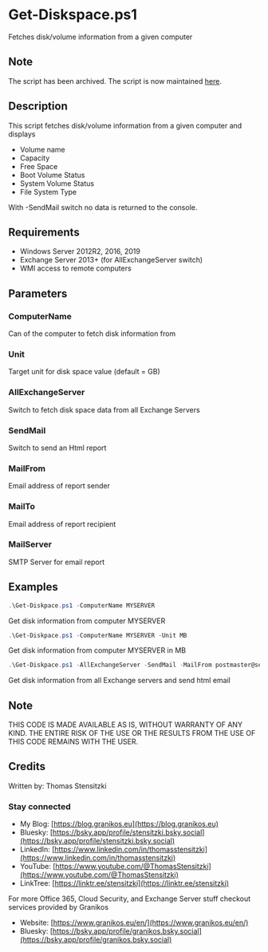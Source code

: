 # Get-Diskspace.ps1

Fetches disk/volume information from a given computer

## Note

The script has been archived. The script is now maintained [here](https://github.com/Apoc70/PowerShell-Scripts/tree/main/Misc/Get-Diskspace).

## Description

This script fetches disk/volume information from a given computer and displays

- Volume name
- Capacity
- Free Space
- Boot Volume Status
- System Volume Status
- File System Type

With -SendMail switch no data is returned to the console.

## Requirements

- Windows Server 2012R2, 2016, 2019
- Exchange Server 2013+ (for AllExchangeServer switch)
- WMI access to remote computers

## Parameters

### ComputerName

Can of the computer to fetch disk information from

### Unit

Target unit for disk space value (default = GB)

### AllExchangeServer

Switch to fetch disk space data from all Exchange Servers

### SendMail

Switch to send an Html report

### MailFrom

Email address of report sender

### MailTo

Email address of report recipient

### MailServer

SMTP Server for email report

## Examples

``` PowerShell
.\Get-Diskpace.ps1 -ComputerName MYSERVER
```

Get disk information from computer MYSERVER

``` PowerShell
.\Get-Diskpace.ps1 -ComputerName MYSERVER -Unit MB
```

Get disk information from computer MYSERVER in MB

``` PowerShell
.\Get-Diskpace.ps1 -AllExchangeServer -SendMail -MailFrom postmaster@sedna-inc.com -MailTo exchangeadmin@sedna-inc.com -MailServer mail.sedna-inc.com
```

Get disk information from all Exchange servers and send html email

## Note

THIS CODE IS MADE AVAILABLE AS IS, WITHOUT WARRANTY OF ANY KIND. THE ENTIRE
RISK OF THE USE OR THE RESULTS FROM THE USE OF THIS CODE REMAINS WITH THE USER.

## Credits

Written by: Thomas Stensitzki

### Stay connected

- My Blog: [https://blog.granikos.eu](https://blog.granikos.eu)
- Bluesky: [https://bsky.app/profile/stensitzki.bsky.social](https://bsky.app/profile/stensitzki.bsky.social)
- LinkedIn: [https://www.linkedin.com/in/thomasstensitzki](https://www.linkedin.com/in/thomasstensitzki)
- YouTube: [https://www.youtube.com/@ThomasStensitzki](https://www.youtube.com/@ThomasStensitzki)
- LinkTree: [https://linktr.ee/stensitzki](https://linktr.ee/stensitzki)

For more Office 365, Cloud Security, and Exchange Server stuff checkout services provided by Granikos

- Website: [https://www.granikos.eu/en/](https://www.granikos.eu/en/)
- Bluesky: [https://bsky.app/profile/granikos.bsky.social](https://bsky.app/profile/granikos.bsky.social)